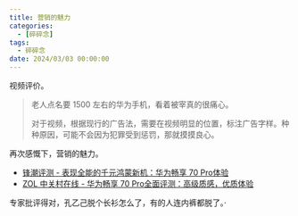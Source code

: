 ```yaml
---
title: 营销的魅力
categories: 
  - [碎碎念]
tags:
  - 碎碎念
date: 2024/03/03 00:00:00
---
```


视频评价。

> 老人点名要 1500 左右的华为手机，看着被宰真的很痛心。
>
> 对于视频，根据现行的广告法，需要在视频明显的位置，标注广告字样。种种原因，可能不会因为犯罪受到惩罚，那就摸摸良心。

再次感慨下，营销的魅力。

- [锋潮评测 - 表现全能的千元鸿蒙新机：华为畅享 70 Pro体验](https://www.bilibili.com/video/BV1aV41197Zh/?spm_id_from=333.337.search-card.all.click&vd_source=dde715d24e4fe38dc525c996ab020c1a)
- [ZOL 中关村在线 - 华为畅享 70 Pro全面评测：高级质感，优质体验](https://www.bilibili.com/video/BV1sa4y1m7de/?spm_id_from=333.337.search-card.all.click&vd_source=dde715d24e4fe38dc525c996ab020c1a)

专家批评得对，孔乙己脱个长衫怎么了，有的人连内裤都脱了。·
